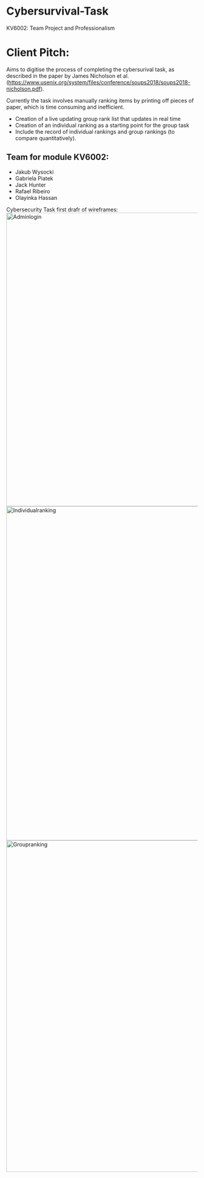 # Cybersurvival-Task
KV6002: Team Project and Professionalism

# Client Pitch: 
Aims to digitise the process of completing the cybersurival task, as described in the paper by James Nicholson et al. (https://www.usenix.org/system/files/conference/soups2018/soups2018-nicholson.pdf). 

Currently the task involves manually ranking items by printing off pieces of paper, which is time consuming  and inefficient.
- Creation of a live updating group rank list that updates in real time
- Creation of an individual ranking as a starting point for the group task
- Include the record of individual rankings and group rankings (to compare quantitatively).

## Team for module KV6002:
- Jakub Wysocki
- Gabriela Piatek 
- Jack Hunter
- Rafael Ribeiro
- Olayinka Hassan


Cybersecurity Task first drafr of wireframes:
<img width="773" alt="Adminlogin" src="https://user-images.githubusercontent.com/67269088/221361739-c5e0d70f-21e2-49d7-95d7-90b84cec64b7.png">
<img width="880" alt="Individualranking" src="https://user-images.githubusercontent.com/67269088/221361786-4117e928-6700-41ad-9190-84e100f0ed54.png">
<img width="873" alt="Groupranking" src="https://user-images.githubusercontent.com/67269088/221361774-b425d9e5-dca5-4642-9acd-56d7e754bffe.png">
